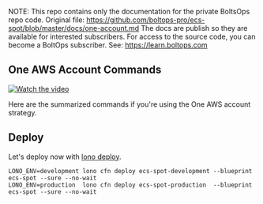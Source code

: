 <!-- note marker start -->
NOTE: This repo contains only the documentation for the private BoltsOps repo code.
Original file: https://github.com/boltops-pro/ecs-spot/blob/master/docs/one-account.md
The docs are publish so they are available for interested subscribers.
For access to the source code, you can become a BoltOps subscriber.
See: https://learn.boltops.com

<!-- note marker end -->

## One AWS Account Commands

[![Watch the video](https://img.boltops.com/boltopspro/video-preview/single/ecs-spot.png)](https://www.youtube.com/watch?v=l2Gy7vlflfw)

Here are the summarized commands if you're using the One AWS account strategy.

## Deploy

Let's deploy now with [lono deploy](https://lono.cloud/reference/lono-cfn-deploy/).

    LONO_ENV=development lono cfn deploy ecs-spot-development --blueprint ecs-spot --sure --no-wait
    LONO_ENV=production  lono cfn deploy ecs-spot-production  --blueprint ecs-spot --sure --no-wait
